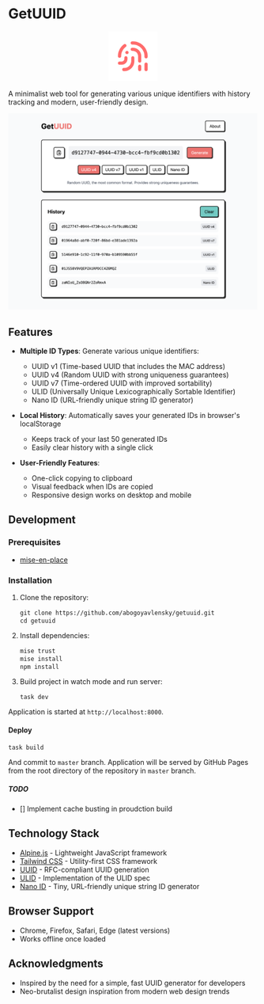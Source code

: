 # GetUUID

<p align="center">
  <img src="public/favicon.svg" alt="GetUUID Logo" width="100" height="100">
</p>

A minimalist web tool for generating various unique identifiers with history tracking and modern, user-friendly design.

![Landing](/preview/landing.png)

## Features

- **Multiple ID Types**: Generate various unique identifiers:
  - UUID v1 (Time-based UUID that includes the MAC address)
  - UUID v4 (Random UUID with strong uniqueness guarantees)
  - UUID v7 (Time-ordered UUID with improved sortability)
  - ULID (Universally Unique Lexicographically Sortable Identifier)
  - Nano ID (URL-friendly unique string ID generator)

- **Local History**: Automatically saves your generated IDs in browser's localStorage
  - Keeps track of your last 50 generated IDs
  - Easily clear history with a single click

- **User-Friendly Features**:
  - One-click copying to clipboard
  - Visual feedback when IDs are copied
  - Responsive design works on desktop and mobile

## Development

### Prerequisites

- [mise-en-place](https://mise.jdx.dev/)

### Installation

1. Clone the repository:
   ```
   git clone https://github.com/abogoyavlensky/getuuid.git
   cd getuuid
   ```

2. Install dependencies:
   ```
   mise trust
   mise install
   npm install
   ```

3. Build project in watch mode and run server:
   ```
   task dev
   ```

Application is started at `http://localhost:8000`.

#### Deploy

```
task build
```

And commit to `master` branch.
Application will be served by GitHub Pages from the root directory of the repository in `master` branch.

##### TODO

- [] Implement cache busting in proudction build

## Technology Stack

- [Alpine.js](https://alpinejs.dev/) - Lightweight JavaScript framework
- [Tailwind CSS](https://tailwindcss.com/) - Utility-first CSS framework
- [UUID](https://github.com/uuidjs/uuid) - RFC-compliant UUID generation
- [ULID](https://github.com/ulid/javascript) - Implementation of the ULID spec
- [Nano ID](https://github.com/ai/nanoid) - Tiny, URL-friendly unique string ID generator

## Browser Support

- Chrome, Firefox, Safari, Edge (latest versions)
- Works offline once loaded

## Acknowledgments

- Inspired by the need for a simple, fast UUID generator for developers
- Neo-brutalist design inspiration from modern web design trends
